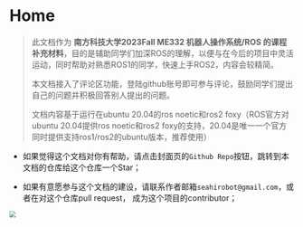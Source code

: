# Home

>  此文档作为 **南方科技大学2023Fall ME332 机器人操作系统/ROS 的课程补充材料**，目的是辅助同学们加深ROS的理解，以便与在今后的项目中灵活运动，同时帮助对熟悉ROS1的同学，快速上手ROS2，内容会较精简。
>
> 
>
> 本文档接入了评论区功能，登陆github账号即可参与评论，鼓励同学们提出自己的问题并积极回答别人提出的问题。
>
> 
>
> 文档内容基于运行在ubuntu 20.04的ros noetic和ros2 foxy（ROS官方对ubuntu 20.04提供ros noetic和ros2 foxy的支持，20.04是唯一一个官方同时提供支持ros1/ros2的ubuntu版本，推荐使用）



- 如果觉得这个文档对你有帮助，请点击封面页的`Github Repo`按钮，跳转到本文档的仓库给这个仓库一个Star；



- 如果有意愿参与这个文档的建设，请联系作者邮箱`seahirobot@gmail.com`，或者在对这个仓库pull request， 成为这个项目的contributor；



<img src="https://gitee.com/seahipage/my_pics/raw/master/from_windows/zhin_family.png" style="zoom:70%;" />

